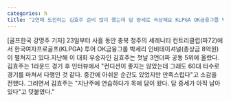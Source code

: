 ```yaml
---
categories: h
title: "2연패 도전하는 김효주 준비 많이 했는데 담 증세로 속상해요 KLPGA OK금융그룹 박세리"
---
```

[골프한국 강명주 기자] 23일부터 사흘 동안 충북 청주의 세레니티 컨트리클럽(파72)에서 한국여자프로골프(KLPGA) 투어 OK금융그룹 박세리 인비테이셔널(총상금 8억원)이 펼쳐지고 있다.지난해 이 대회 우승자인 김효주는 첫날 3언더파 공동 5위에 올랐다. 김효주는 1라운드 경기 후 인터뷰에서 "컨디션이 좋지는 않았는데 그래도 60대 타수로 경기를 마쳐서 다행인 것 같다. 중간에 아쉬운 순간도 있었지만 만족스럽다"고 소감을 전했다. 그러면서 김효주는 "지난주에 연습하다가 목에 담이 왔다. 담 증세가 아직 남아 있다"고 덧붙였다."